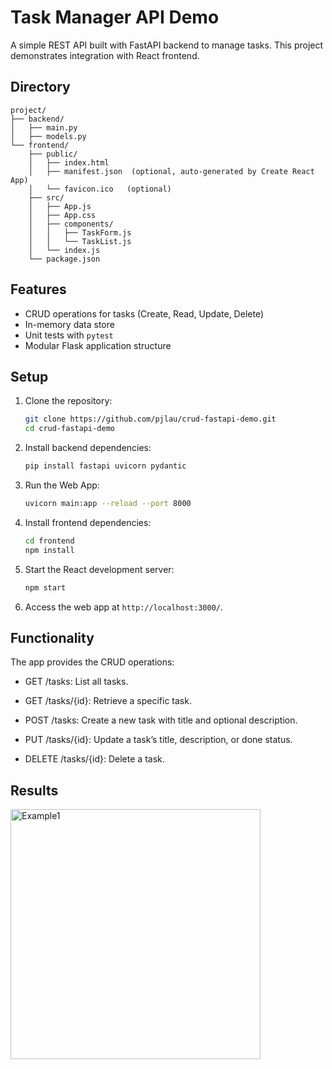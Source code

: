 # Task Manager API Demo

A simple REST API built with FastAPI backend to manage tasks. This project demonstrates integration with React frontend.

## Directory

   ```
   project/
   ├── backend/
   │   ├── main.py
   │   ├── models.py
   └── frontend/
       ├── public/
       │   ├── index.html
       │   ├── manifest.json  (optional, auto-generated by Create React App)
       │   └── favicon.ico   (optional)
       ├── src/
       │   ├── App.js
       │   ├── App.css
       │   ├── components/
       │   │   ├── TaskForm.js
       │   │   └── TaskList.js
       │   └── index.js      
       └── package.json
   ```

## Features
- CRUD operations for tasks (Create, Read, Update, Delete)
- In-memory data store
- Unit tests with `pytest`
- Modular Flask application structure

## Setup
1. Clone the repository:
   ```bash
   git clone https://github.com/pjlau/crud-fastapi-demo.git
   cd crud-fastapi-demo
2. Install backend dependencies:
   ```bash
   pip install fastapi uvicorn pydantic
3. Run the Web App:
   ```bash
   uvicorn main:app --reload --port 8000
4. Install frontend dependencies:
   ```bash
   cd frontend
   npm install
5. Start the React development server:
   ```bash
   npm start
6. Access the web app at `http://localhost:3000/`.

## Functionality
The app provides the CRUD operations:

- GET /tasks: List all tasks.

- GET /tasks/{id}: Retrieve a specific task.

- POST /tasks: Create a new task with title and optional description.

- PUT /tasks/{id}: Update a task’s title, description, or done status.

- DELETE /tasks/{id}: Delete a task.

## Results

<img src="images/demo_fig1.png" alt="Example1" width="400">
